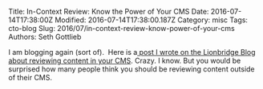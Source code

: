 Title: In-Context Review: Know the Power of Your CMS
Date: 2016-07-14T17:38:00Z
Modified: 2016-07-14T17:38:00.187Z
Category: misc
Tags: cto-blog
Slug: 2016/07/in-context-review-know-power-of-your-cms
Authors: Seth Gottlieb

I am blogging again (sort of). &nbsp;Here is a[ post I wrote on the Lionbridge Blog about reviewing content in your CMS](http://content.lionbridge.com/context-review-know-power-cms/). Crazy. I know. But you would be surprised how many people think you should be reviewing content outside of their CMS.
